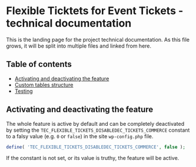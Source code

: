 # Flexible Ticktets for Event Tickets - technical documentation

This is the landing page for the project technical documentation.
As this file grows, it will be split into multiple files and linked from here.

## Table of contents

* [Activating and deactivating the feature](#activating-and-deactivating-the-feature)
* [Custom tables structure](_docs/custom-tables-structure.md)
* [Testing](_docs/testing.md)

## Activating and deactivating the feature

The whole feature is active by default and can be completely deactivated by setting
the `TEC_FLEXIBLE_TICKETS_DISABLEDEC_TICKETS_COMMERCE` constant to a falsy value (e.g. `0` or `false`) in the
site `wp-config.php` file.

```php
define( 'TEC_FLEXIBLE_TICKETS_DISABLEDEC_TICKETS_COMMERCE', false );
```

If the constant is not set, or its value is truthy, the feature will be active.